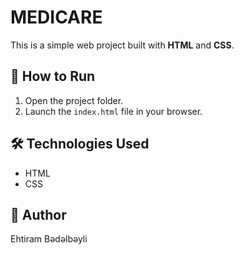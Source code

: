 # MEDICARE

This is a simple web project built with **HTML** and **CSS**.

## 🚀 How to Run
1. Open the project folder.
2. Launch the `index.html` file in your browser.

## 🛠 Technologies Used
- HTML
- CSS

## 👤 Author
Ehtiram Bədəlbəyli

 
